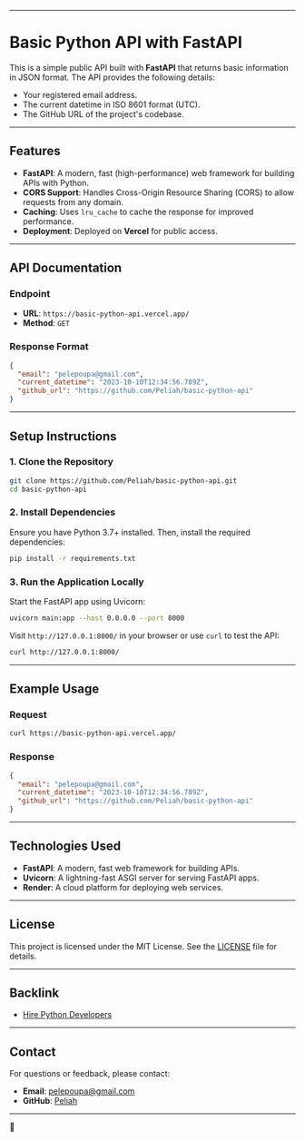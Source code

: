 
---

# **Basic Python API with FastAPI**

This is a simple public API built with **FastAPI** that returns basic information in JSON format. The API provides the following details:
- Your registered email address.
- The current datetime in ISO 8601 format (UTC).
- The GitHub URL of the project's codebase.

---

## **Features**
- **FastAPI**: A modern, fast (high-performance) web framework for building APIs with Python.
- **CORS Support**: Handles Cross-Origin Resource Sharing (CORS) to allow requests from any domain.
- **Caching**: Uses `lru_cache` to cache the response for improved performance.
- **Deployment**: Deployed on **Vercel** for public access.

---

## **API Documentation**

### **Endpoint**
- **URL**: `https://basic-python-api.vercel.app/`
- **Method**: `GET`

### **Response Format**
```json
{
  "email": "pelepoupa@gmail.com",
  "current_datetime": "2023-10-10T12:34:56.789Z",
  "github_url": "https://github.com/Peliah/basic-python-api"
}
```

---

## **Setup Instructions**

### **1. Clone the Repository**
```bash
git clone https://github.com/Peliah/basic-python-api.git
cd basic-python-api
```

### **2. Install Dependencies**
Ensure you have Python 3.7+ installed. Then, install the required dependencies:
```bash
pip install -r requirements.txt
```

### **3. Run the Application Locally**
Start the FastAPI app using Uvicorn:
```bash
uvicorn main:app --host 0.0.0.0 --port 8000
```

Visit `http://127.0.0.1:8000/` in your browser or use `curl` to test the API:
```bash
curl http://127.0.0.1:8000/
```

---

## **Example Usage**

### **Request**
```bash
curl https://basic-python-api.vercel.app/
```

### **Response**
```json
{
  "email": "pelepoupa@gmail.com",
  "current_datetime": "2023-10-10T12:34:56.789Z",
  "github_url": "https://github.com/Peliah/basic-python-api"
}
```

---

## **Technologies Used**
- **FastAPI**: A modern, fast web framework for building APIs.
- **Uvicorn**: A lightning-fast ASGI server for serving FastAPI apps.
- **Render**: A cloud platform for deploying web services.

---

## **License**
This project is licensed under the MIT License. See the [LICENSE](LICENSE) file for details.

---

## **Backlink**
- [Hire Python Developers](https://hng.tech/hire/python-developers)

---

## **Contact**
For questions or feedback, please contact:
- **Email**: pelepoupa@gmail.com
- **GitHub**: [Peliah](https://github.com/Peliah)

---

🚀